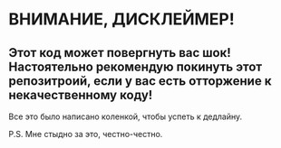 # ВНИМАНИЕ, ДИСКЛЕЙМЕР!
## Этот код может повергнуть вас шок!<br/>Настоятельно рекомендую покинуть этот репозитроий, если у вас есть отторжение к некачественному коду!

Все это было написано коленкой, чтобы успеть к дедлайну. 

P.S. Мне стыдно за это, честно-честно.